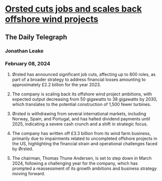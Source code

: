 # [Orsted cuts jobs and scales back offshore wind projects](https://advance.lexis.com/api/document?collection=news&id=urn:contentItem:6B8X-BTS1-DYTY-C17X-00000-00&context=1519360)
## The Daily Telegraph
### Jonathan Leake
### February 08, 2024

1. Ørsted has announced significant job cuts, affecting up to 800 roles, as part of a broader strategy to address financial losses amounting to approximately £2.2 billion for the year 2023.

2. The company is scaling back its offshore wind project ambitions, with expected output decreasing from 50 gigawatts to 38 gigawatts by 2030, which translates to the potential construction of 1,500 fewer turbines.

3. Ørsted is withdrawing from several international markets, including Norway, Spain, and Portugal, and has halted dividend payments until 2025, indicating a severe cash crunch and a shift in strategic focus.

4. The company has written off £3.3 billion from its wind farm business, primarily due to impairments related to uncompleted offshore projects in the US, highlighting the financial strain and operational challenges faced by Ørsted.

5. The chairman, Thomas Thune Andersen, is set to step down in March 2024, following a challenging year for the company, which has prompted a reassessment of its growth ambitions and business strategy moving forward.